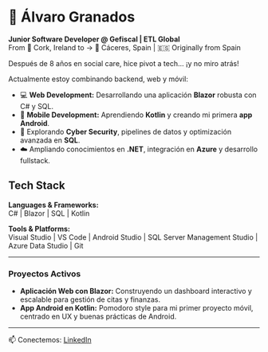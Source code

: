 # 🚀 Álvaro Granados

**Junior Software Developer @ Gefiscal | ETL Global**  
From 📍 Cork, Ireland to -> 📍 Cáceres, Spain | 🇪🇸 Originally from Spain

Después de 8 años en social care, hice pivot a tech… ¡y no miro atrás!  

Actualmente estoy combinando backend, web y móvil:

- 💻 **Web Development:** Desarrollando una aplicación **Blazor** robusta con C# y SQL.  
- 📱 **Mobile Development:** Aprendiendo **Kotlin** y creando mi primera **app Android**.  
- 🔐 Explorando **Cyber Security**, pipelines de datos y optimización avanzada en **SQL**.  
- ☁️ Ampliando conocimientos en **.NET**, integración en **Azure** y desarrollo fullstack.

## Tech Stack

**Languages & Frameworks:**  
C# | Blazor | SQL | Kotlin

**Tools & Platforms:**  
Visual Studio | VS Code | Android Studio | SQL Server Management Studio | Azure Data Studio | Git

---

### Proyectos Activos

- **Aplicación Web con Blazor:** Construyendo un dashboard interactivo y escalable para gestión de citas y finanzas.  
- **App Android en Kotlin:** Pomodoro style para mi primer proyecto móvil, centrado en UX y buenas prácticas de Android.  

---

📫 Conectemos: [LinkedIn](https://www.linkedin.com/in/alvarogranadosruiz/)

